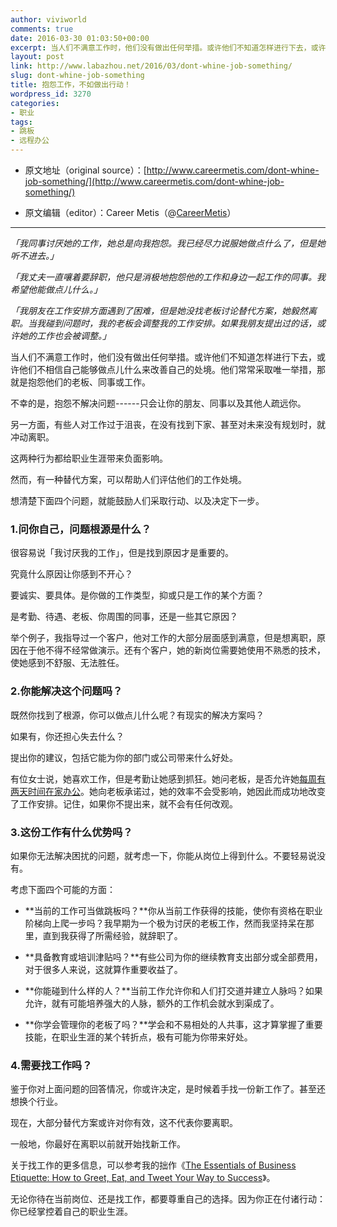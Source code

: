 ```yaml
---
author: viviworld
comments: true
date: 2016-03-30 01:03:50+00:00
excerpt: 当人们不满意工作时，他们没有做出任何举措。或许他们不知道怎样进行下去，或许他们不相信自己能够做点儿什么来改善自己的处境。他们常常采取唯一举措，那就是抱怨他们的老板、同事或工作。
layout: post
link: http://www.labazhou.net/2016/03/dont-whine-job-something/
slug: dont-whine-job-something
title: 抱怨工作，不如做出行动！
wordpress_id: 3270
categories:
- 职业
tags:
- 跳板
- 远程办公
---
```



	
  * 原文地址（original source）：[http://www.careermetis.com/dont-whine-job-something/](http://www.careermetis.com/dont-whine-job-something/)

	
  * 原文编辑（editor）：Career Metis（@[CareerMetis](https://twitter.com/CareerMetis)）



* * *






_「我同事讨厌她的工作，她总是向我抱怨。我已经尽力说服她做点什么了，但是她听不进去。」_

_「我丈夫一直嚷着要辞职，他只是消极地抱怨他的工作和身边一起工作的同事。我希望他能做点儿什么。」_

_「我朋友在工作安排方面遇到了困难，但是她没找老板讨论替代方案，她毅然离职。当我碰到问题时，我的老板会调整我的工作安排。如果我朋友提出过的话，或许她的工作也会被调整。」_

当人们不满意工作时，他们没有做出任何举措。或许他们不知道怎样进行下去，或许他们不相信自己能够做点儿什么来改善自己的处境。他们常常采取唯一举措，那就是抱怨他们的老板、同事或工作。

不幸的是，抱怨不解决问题------只会让你的朋友、同事以及其他人疏远你。

另一方面，有些人对工作过于沮丧，在没有找到下家、甚至对未来没有规划时，就冲动离职。

这两种行为都给职业生涯带来负面影响。

然而，有一种替代方案，可以帮助人们评估他们的工作处境。

想清楚下面四个问题，就能鼓励人们采取行动、以及决定下一步。


### 1.问你自己，问题根源是什么？


很容易说「我讨厌我的工作」，但是找到原因才是重要的。

究竟什么原因让你感到不开心？

要诚实、要具体。是你做的工作类型，抑或只是工作的某个方面？

是考勤、待遇、老板、你周围的同事，还是一些其它原因？

举个例子，我指导过一个客户，他对工作的大部分层面感到满意，但是想离职，原因在于他不得不经常做演示。还有个客户，她的新岗位需要她使用不熟悉的技术，使她感到不舒服、无法胜任。


### 2.你能解决这个问题吗？


既然你找到了根源，你可以做点儿什么呢？有现实的解决方案吗？

如果有，你还担心失去什么？

提出你的建议，包括它能为你的部门或公司带来什么好处。

有位女士说，她喜欢工作，但是考勤让她感到抓狂。她问老板，是否允许她[每周有两天时间在家办公](http://www.labazhou.net/2014/07/distributed-team-benefits/)。她向老板承诺过，她的效率不会受影响，她因此而成功地改变了工作安排。记住，如果你不提出来，就不会有任何改观。


### 3.这份工作有什么优势吗？


如果你无法解决困扰的问题，就考虑一下，你能从岗位上得到什么。不要轻易说没有。

考虑下面四个可能的方面：



	
  * **当前的工作可当做跳板吗？**你从当前工作获得的技能，使你有资格在职业阶梯向上爬一步吗？我早期为一个极为讨厌的老板工作，然而我坚持呆在那里，直到我获得了所需经验，就辞职了。

	
  * **具备教育或培训津贴吗？**有些公司为你的继续教育支出部分或全部费用，对于很多人来说，这就算作重要收益了。

	
  * **你能碰到什么样的人？**当前工作允许你和人们打交道并建立人脉吗？如果允许，就有可能培养强大的人脉，额外的工作机会就水到渠成了。

	
  * **你学会管理你的老板了吗？**学会和不易相处的人共事，这才算掌握了重要技能，在职业生涯的某个转折点，极有可能为你带来好处。




### 4.需要找工作吗？


鉴于你对上面问题的回答情况，你或许决定，是时候着手找一份新工作了。甚至还想换个行业。

现在，大部分替代方案或许对你有效，这不代表你要离职。

一般地，你最好在离职以前就开始找新工作。

关于找工作的更多信息，可以参考我的拙作《[The Essentials of Business Etiquette: How to Greet, Eat, and Tweet Your Way to Success](http://www.amazon.com/gp/product/0071811265/)》。

无论你待在当前岗位、还是找工作，都要尊重自己的选择。因为你正在付诸行动：你已经掌控着自己的职业生涯。
